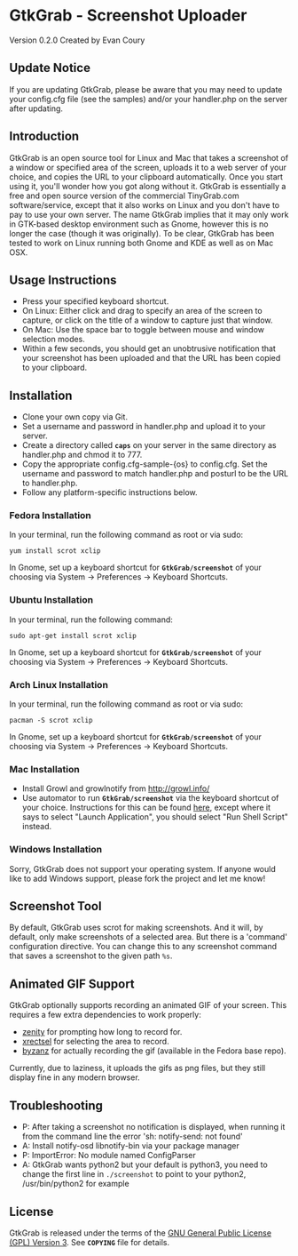 # GtkGrab - Screenshot Uploader

Version 0.2.0 Created by Evan Coury

## Update Notice

If you are updating GtkGrab, please be aware that you may need to update your
config.cfg file (see the samples) and/or your handler.php on the server after
updating.

## Introduction

GtkGrab is an open source tool for Linux and Mac that takes a screenshot of a
window or specified area of the screen, uploads it to a web server of your
choice, and copies the URL to your clipboard automatically. Once you start
using it, you'll wonder how you got along without it. GtkGrab is essentially a
free and open source version of the commercial TinyGrab.com software/service,
except that it also works on Linux and you don't have to pay to use your own
server. The name GtkGrab implies that it may only work in GTK-based desktop
environment such as Gnome, however this is no longer the case (though it was
originally). To be clear, GtkGrab has been tested to work on Linux running both
Gnome and KDE as well as on Mac OSX.

## Usage Instructions

* Press your specified keyboard shortcut.
* On Linux: Either click and drag to specify an area of the screen to capture,
  or click on the title of a window to capture just that window.
* On Mac: Use the space bar to toggle between mouse and window selection modes.
* Within a few seconds, you should get an unobtrusive notification that your
  screenshot has been uploaded and that the URL has been copied to your
  clipboard.

## Installation

* Clone your own copy via Git.
* Set a username and password in handler.php and upload it to your server.
* Create a directory called **`caps`** on your server in the same directory as
  handler.php and chmod it to 777.
* Copy the appropriate config.cfg-sample-{os} to config.cfg. Set the username
  and password to match handler.php and posturl to be the URL to handler.php.
* Follow any platform-specific instructions below.

### Fedora Installation

In your terminal, run the following command as root or via sudo:

`yum install scrot xclip`

In Gnome, set up a keyboard shortcut for **`GtkGrab/screenshot`** of your
choosing via System -> Preferences -> Keyboard Shortcuts.

### Ubuntu Installation

In your terminal, run the following command:

`sudo apt-get install scrot xclip`

In Gnome, set up a keyboard shortcut for **`GtkGrab/screenshot`** of your
choosing via System -> Preferences -> Keyboard Shortcuts.

### Arch Linux Installation

In your terminal, run the following command as root or via sudo:

`pacman -S scrot xclip`

In Gnome, set up a keyboard shortcut for **`GtkGrab/screenshot`** of your
choosing via System -> Preferences -> Keyboard Shortcuts.

### Mac Installation

* Install Growl and growlnotify from http://growl.info/
* Use automator to run **`GtkGrab/screenshot`** via the keyboard shortcut
  of your choice. Instructions for this can be found
  [here](http://www.macosxautomation.com/services/learn/tut01/index.html),
  except where it says to select "Launch Application", you should select "Run
  Shell Script" instead.

### Windows Installation

Sorry, GtkGrab does not support your operating system. If anyone would like to
add Windows support, please fork the project and let me know!

## Screenshot Tool

By default, GtkGrab uses scrot for making screenshots. And it will, by default,
only make screenshots of a selected area. But there is a 'command'
configuration directive. You can change this to any screenshot command that
saves a screenshot to the given path `%s`.

## Animated GIF Support

GtkGrab optionally supports recording an animated GIF of your screen. This
requires a few extra dependencies to work properly:

* [zenity](https://help.gnome.org/users/zenity/stable/) for prompting how long
  to record for.
* [xrectsel](https://github.com/lolilolicon/FFcast2/blob/master/xrectsel.c) for
  selecting the area to record.
* [byzanz](https://git.gnome.org/browse/byzanz/) for actually recording the gif
  (available in the Fedora base repo).

Currently, due to laziness, it uploads the gifs as png files, but they still
display fine in any modern browser.

## Troubleshooting

* P: After taking a screenshot no notification is displayed, when running it
  from the command line the error 'sh: notify-send: not found'
* A: Install notify-osd libnotify-bin via your package manager
* P: ImportError: No module named ConfigParser
* A: GtkGrab wants python2 but your default is python3, you need to change the
  first line in `./screenshot` to point to your python2, /usr/bin/python2 for
  example

## License

GtkGrab is released under the terms of the [GNU General Public License (GPL)
Version 3](http://en.wikipedia.org/wiki/GNU_General_Public_License). See
**`COPYING`** file for details.
